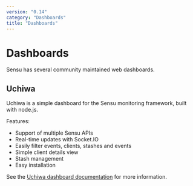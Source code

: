 ```yaml
---
version: "0.14"
category: "Dashboards"
title: "Dashboards"
---
```


# Dashboards

Sensu has several community maintained web dashboards.

## Uchiwa

Uchiwa is a simple dashboard for the Sensu monitoring framework, built
with node.js.

Features:

- Support of multiple Sensu APIs
- Real-time updates with Socket.IO
- Easily filter events, clients, stashes and events
- Simple client details view
- Stash management
- Easy installation

See the [Uchiwa dashboard documentation](dashboards_uchiwa) for more
information.
